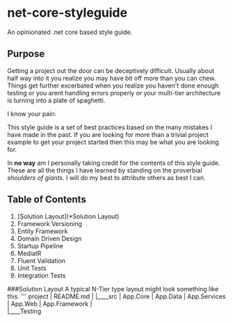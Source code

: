 # net-core-styleguide
An opinionated .net core based style guide.
## Purpose
Getting a project out the door can be deceptively difficult.  Usually about half way into it you realize you may have bit off more than you can chew.  Things get further excerbated when you realize you haven't done enough testing or you arent handling errors properly or your multi-tier architecture is turning into a plate of spaghetti.

I know your pain.

This style guide is a set of best practices based on the many mistakes I have made in the past.  If you are looking for more than a trivial project example to get your project started then this may be what you are looking for.

In **no way** am I personally taking credit for the contents of this style guide. These are all the things I have learned by standing on the proverbial *shoulders of giants*.  I will do my best to attribute others as best I can.
## Table of Contents
1. [Solution Layout](*Solution Layout)
2. Framework Versioning
3. Entity Framework
4. Domain Driven Design
5. Startup Pipeline
6. MediatR
7. Fluent Validation
8. Unit Tests
9. Integration Tests

###Solution Layout
A typical N-Tier type layout might look something like this.
'''
project
|    README.md
|
|____src
     |    App.Core
     |    App.Data
     |    App.Services
     |    App.Web
     |    App.Framework
     |    
     |____Testing
